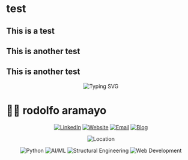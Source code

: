 # test
## This is a test
## This is another test
## This is another test
<div align="center">
  <img src="https://readme-typing-svg.herokuapp.com?font=Fira+Code&weight=500&size=25&pause=1500&color=FF6B35&center=true&vCenter=true&width=500&height=40&lines=Molecular+Biologist;Computational+Genomics;AI/ML+Trainer;Open+Source+Contributor" alt="Typing SVG" />
</div>

# 👨‍💻 rodolfo aramayo

<div align="center">
  
  [![LinkedIn](https://img.shields.io/badge/LinkedIn-rodolfo_aramayo-0077B5?style=for-the-badge&logo=linkedin&logoColor=white)](https://linkedin.com/in/rodolfo-aramayo)
  [![Website](https://img.shields.io/badge/Website-rodolfoaramayo.com-000000?style=for-the-badge&logo=About.me&logoColor=white)](https://rodolfoaramayo.com)
  [![Email](https://img.shields.io/badge/Email-mail@rodolfoaramayo.org-D14836?style=for-the-badge&logo=gmail&logoColor=white)](mailto:mail@rodolfoaramayo.com)
  [![Blog](https://img.shields.io/badge/Blog-rodolfoaramayo.com/blog-FF5722?style=for-the-badge&logo=blogger&logoColor=white)](https://rodolfoaramayo.com/blog)
  
</div>

<div align="center">
  <!-- <img src="https://img.shields.io/badge/Status-Available_for_Opportunities-00A0E4?style=for-the-badge&logo=rocket&logoColor=white" alt="Status" /> -->
  <img src="https://img.shields.io/badge/Location-Montréal,_Canada-0077B5?style=for-the-badge&logo=map-marker&logoColor=white" alt="Location" />
  <!-- <img src="https://img.shields.io/badge/Open_to_Work-Yes-00D4AA?style=for-the-badge&logo=linkedin&logoColor=white" alt="Open to Work" /> -->
</div>

<div align="center">
  
  ![Python](https://img.shields.io/badge/Python-3776AB?style=for-the-badge&logo=python&logoColor=white)
  ![AI/ML](https://img.shields.io/badge/AI/ML-FF6F00?style=for-the-badge&logo=tensorflow&logoColor=white)
  ![Structural Engineering](https://img.shields.io/badge/Structural_Engineering-FF6B35?style=for-the-badge&logo=autodesk&logoColor=white)
  ![Web Development](https://img.shields.io/badge/Web_Development-61DAFB?style=for-the-badge&logo=react&logoColor=black)
  
</div>
